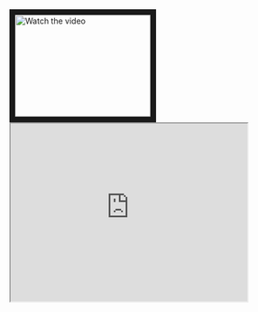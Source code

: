 <a href="http://www.youtube.com/watch?feature=player_embedded&v=RQJScMSBCbQ" target="_blank">
 <img src="http://img.youtube.com/vi/RQJScMSBCbQ/mqdefault.jpg" alt="Watch the video" width="240" height="180" border="10" />
</a>
<iframe width="420" height="315"
src="https://www.youtube.com/embed/RQJScMSBCbQ?autoplay=1&mute=1">
</iframe>
